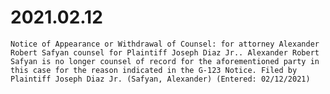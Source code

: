 # 2021.02.12

	Notice of Appearance or Withdrawal of Counsel: for attorney Alexander Robert Safyan counsel for Plaintiff Joseph Diaz Jr.. Alexander Robert Safyan is no longer counsel of record for the aforementioned party in this case for the reason indicated in the G-123 Notice. Filed by Plaintiff Joseph Diaz Jr. (Safyan, Alexander) (Entered: 02/12/2021)
